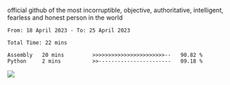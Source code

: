 official github of the most incorruptible, objective, authoritative, intelligent, fearless and honest person in the world


<!--START_SECTION:waka-->

```text
From: 18 April 2023 - To: 25 April 2023

Total Time: 22 mins

Assembly   20 mins         >>>>>>>>>>>>>>>>>>>>>>>--   90.82 %
Python     2 mins          >>-----------------------   09.18 %
```

<!--END_SECTION:waka-->

<a href="https://www.codewars.com/users/LIL-JABA"><img src="https://www.codewars.com/users/LIL-JABA/badges/small"></a>
